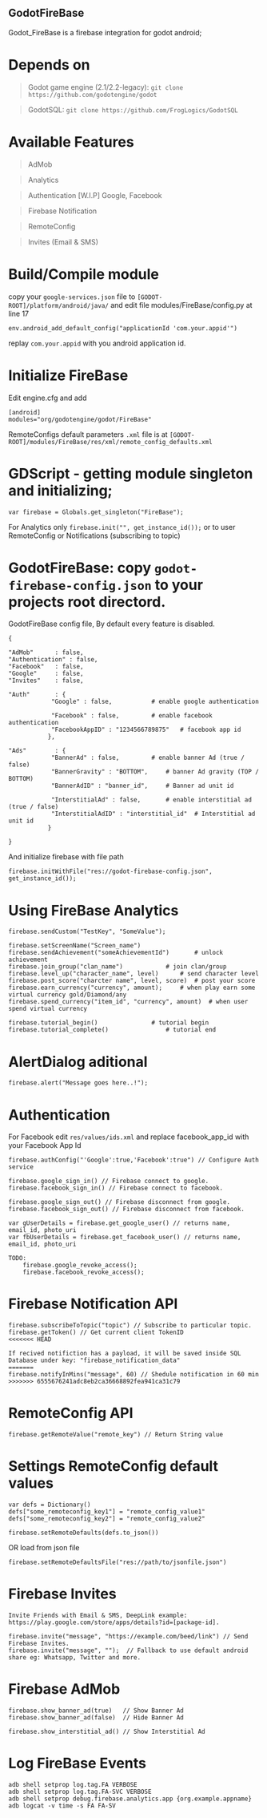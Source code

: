 ## GodotFireBase
Godot_FireBase is a firebase integration for godot android;

# Depends on
> Godot game engine (2.1/2.2-legacy): `git clone https://github.com/godotengine/godot`

> GodotSQL: `git clone https://github.com/FrogLogics/GodotSQL`

# Available Features
> AdMob

> Analytics

> Authentication [W.I.P] Google, Facebook

> Firebase Notification

> RemoteConfig

> Invites (Email & SMS)

# Build/Compile module
copy your `google-services.json` file to `[GODOT-ROOT]/platform/android/java/` and edit file modules/FireBase/config.py at line 17
```
env.android_add_default_config("applicationId 'com.your.appid'")
```
replay `com.your.appid` with you android application id.

# Initialize FireBase
Edit engine.cfg and add
```
[android]
modules="org/godotengine/godot/FireBase"
```

RemoteConfigs default parameters `.xml` file is at `[GODOT-ROOT]/modules/FireBase/res/xml/remote_config_defaults.xml`

# GDScript - getting module singleton and initializing;
```
var firebase = Globals.get_singleton("FireBase");
```
For Analytics only `firebase.init("", get_instance_id());` or to user RemoteConfig or Notifications (subscribing to topic)

# GodotFireBase: copy `godot-firebase-config.json` to your projects root directord.
GodotFireBase config file, By default every feature is disabled.
```
{

"AdMob"		 : false,
"Authentication" : false,
"Facebook"	 : false,
"Google"	 : false,
"Invites"	 : false,

"Auth"		 : {
			"Google" : false,			# enable google authentication

			"Facebook" : false,			# enable facebook authentication
			"FacebookAppID" : "1234566789875"	# facebook app id
		   },

"Ads"		 : {
			"BannerAd" : false,			# enable banner Ad (true / false)
			"BannerGravity" : "BOTTOM",		# banner Ad gravity (TOP / BOTTOM)
			"BannerAdID" : "banner_id",		# Banner ad unit id

			"InterstitialAd" : false,		# enable interstitial ad (true / false)
			"InterstitialAdID" : "interstitial_id"	# Interstitial ad unit id
		   }

}
```
And  initialize firebase with file path
```
firebase.initWithFile("res://godot-firebase-config.json", get_instance_id());
```
# Using FireBase Analytics
```
firebase.sendCustom("TestKey", "SomeValue");

firebase.setScreenName("Screen_name")
firebase.sendAchievement("someAchievementId")		# unlock achievement
firebase.join_group("clan_name")			# join clan/group
firebase.level_up("character_name", level)		# send character level
firebase.post_score("charcter name", level, score)	# post your score
firebase.earn_currency("currency", amount);		# when play earn some virtual currency gold/Diamond/any
firebase.spend_currency("item_id", "currency", amount)	# when user spend virtual currency

firebase.tutorial_begin()				# tutorial begin
firebase.tutorial_complete()				# tutorial end
```

# AlertDialog aditional
```
firebase.alert("Message goes here..!");
```

# Authentication

For Facebook edit `res/values/ids.xml` and replace facebook_app_id with your Facebook App Id
```
firebase.authConfig("'Google':true,'Facebook':true") // Configure Auth service

firebase.google_sign_in() // Firebase connect to google.
firebase.facebook_sign_in() // Firebase connect to facebook.

firebase.google_sign_out() // Firebase disconnect from google.
firebase.facebook_sign_out() // Firebase disconnect from facebook.

var gUserDetails = firebase.get_google_user() // returns name, email_id, photo_uri
var fbUserDetails = firebase.get_facebook_user() // returns name, email_id, photo_uri

TODO:
	firebase.google_revoke_access();
	firebase.facebook_revoke_access();

```

# Firebase Notification API
```
firebase.subscribeToTopic("topic") // Subscribe to particular topic.
firebase.getToken() // Get current client TokenID
<<<<<<< HEAD

If recived notifiction has a payload, it will be saved inside SQL Database under key: "firebase_notification_data"
=======
firebase.notifyInMins("message", 60) // Shedule notification in 60 min
>>>>>>> 6555676241adc8eb2ca36668892fea941ca31c79
```

# RemoteConfig API
```
firebase.getRemoteValue("remote_key") // Return String value
```
# Settings RemoteConfig default values
```
var defs = Dictionary()
defs["some_remoteconfig_key1"] = "remote_config_value1"
defs["some_remoteconfig_key2"] = "remote_config_value2"

firebase.setRemoteDefaults(defs.to_json())
```
OR load from json file
```
firebase.setRemoteDefaultsFile("res://path/to/jsonfile.json")
```

# Firebase Invites
```
Invite Friends with Email & SMS, DeepLink example: https://play.google.com/store/apps/details?id=[package-id].

firebase.invite("message", "https://example.com/beed/link") // Send Firebase Invites.
firebase.invite("message", "");  // Fallback to use default android share eg: Whatsapp, Twitter and more.
```

# Firebase AdMob
```
firebase.show_banner_ad(true)	// Show Banner Ad
firebase.show_banner_ad(false)	// Hide Banner Ad

firebase.show_interstitial_ad() // Show Interstitial Ad
```

# Log FireBase Events
```
adb shell setprop log.tag.FA VERBOSE
adb shell setprop log.tag.FA-SVC VERBOSE
adb shell setprop debug.firebase.analytics.app {org.example.appname}
adb logcat -v time -s FA FA-SV
```
